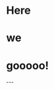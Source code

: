<!-- .slide: data-background-color="var(--off-white)" -->
<div class="block-reveal">
              
  # Here
  # we
  # gooooo!

</div>
---
<!-- End Slide -->